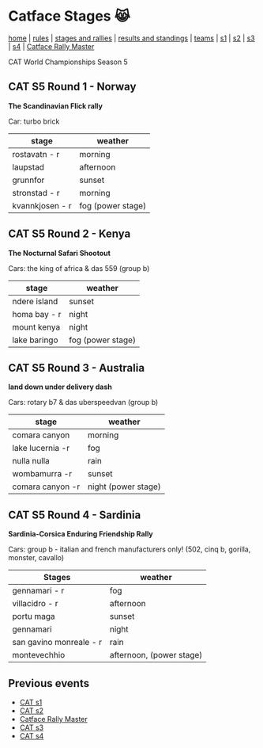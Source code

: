 # Catface Stages 😹

[home](index.md) | [rules](rules.md) | [stages and rallies](stages.md) | [results and standings](results.md) | [teams](teams.md) | [s1](seasons/s1/s1_index.md) | [s2](seasons/s2/s2_index.md) | [s3](seasons/s3/s3_index.md) | [s4](seasons/s4/s4_index.md) | 
[Catface Rally Master](rally_master.md)

CAT World Championships Season 5

## CAT S5 Round 1 - Norway

**The Scandinavian Flick rally**

Car: turbo brick

| stage | weather |
| ----- | ------  |
| rostavatn - r | morning |
| laupstad | afternoon |
| grunnfor | sunset |
| stronstad - r | morning |
| kvannkjosen - r | fog (power stage) |


## CAT S5 Round 2 - Kenya

**The Nocturnal Safari Shootout**

Cars:  the king of africa & das 559 (group b)

| stage | weather |
| ----- | ------  |
| ndere island |  sunset | 
| homa bay - r |  night | 
| mount kenya |  night | 
| lake baringo | fog (power stage) | 

## CAT S5 Round 3 - Australia

**land down under delivery dash**

Cars: rotary b7 & das uberspeedvan (group b)

| stage | weather |
| ----- | ------  |
| comara canyon | morning | 
| lake lucernia -r | fog | 
| nulla nulla | rain |  
| wombamurra -r | sunset | 
| comara canyon -r |  night (power stage) | 

## CAT S5 Round 4 - Sardinia

**Sardinia-Corsica Enduring Friendship Rally**

Cars: group b - italian and french manufacturers only! (502, cinq b, gorilla, monster, cavallo)

| Stages  |  weather  | 
| --- | ---- |
| gennamari - r | fog | 
| villacidro - r | afternoon | 
| portu maga | sunset | 
| gennamari | night | 
| san gavino monreale - r | rain | 
| montevechhio | afternoon, (power stage) | 


## Previous events
- [CAT s1](seasons/s1/s1_index.md)
- [CAT s2](seasons/s2/s2_index.md)
- [Catface Rally Master](rally_master.md)
- [CAT s3](seasons/s3/s3_index.md)
- [CAT s4](seasons/s4/s4_index.md)
